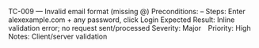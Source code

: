 TC-009 — Invalid email format (missing @)
Preconditions: –
Steps: Enter alexexample.com + any password, click Login
Expected Result: Inline validation error; no request sent/processed
Severity: Major Priority: High Notes: Client/server validation